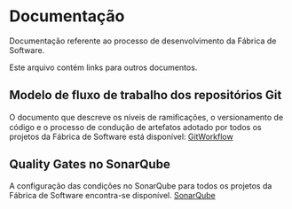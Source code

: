 # Documentação

Documentação referente ao processo de desenvolvimento da Fábrica de Software.

Este arquivo contém links para outros documentos.

## Modelo de fluxo de trabalho dos repositórios Git

O documento que descreve os nı́veis de ramiﬁcações, o versionamento de código e o processo de condução de artefatos adotado por todos os projetos da Fábrica de Software está disponível: [GitWorkflow](/GitWorkflow.md)

## Quality Gates no SonarQube

A configuração das condições no SonarQube para todos os projetos da Fábrica de Software encontra-se disponível. [SonarQube](/SonarQube.md)

